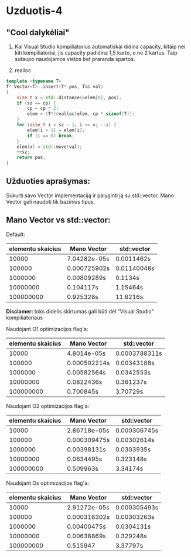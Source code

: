 # Uzduotis-4

## "Cool dalykėliai"

1. Kai Visual Studio kompiliatorius automatiskai didina capacity, kitaip nei kiti kompiliatoriai, jis capacity padidina 1,5 karto, o ne 2 kartus. Taip sutaupo naudojamos vietos bet praranda spartos.

2. realloc

```c++
template <typename T>
T* Vector<T>::insert(T* pos, T&& val)
{
	size_t x = std::distance(&elem[0], pos);
	if (sz == cp) {
		cp = cp * 2;
		elem = (T*)realloc(elem, cp * sizeof(T));
	}
	for (size_t i = sz - 1; i >= x; --i) {
		elem[i + 1] = elem[i];
		if (i == 0) break;
	}
	elem[x] = std::move(val);
	++sz;
	return pos;
}
```








## Užduoties aprašymas:

  Sukurti savo Vector implementaciją ir palyginti ją su std::vector. Mano Vector gali naudoti tik bazinius tipus.

## Mano Vector vs std::vector:

Default:

|elementu skaicius                |Mano Vector       |std::vector     |
|---------------------------------|------------------|----------------|
|10000|7.04282e-05s|0.0011462s|
|100000|0.000725902s|0.01140048s|
|1000000|0.00809289s|0.1134s|
|10000000|0.104117s|1.15464s|
|100000000|0.925328s|11.6216s|

**Disclamer:** toks didelis skirtumas gali būti dėl "Visual Studio" kompiliatoriaus

Naudojant O1 optimizacijos flag'a:

|elementu skaicius                |Mano Vector       |std::vector     |
|---------------------------------|------------------|----------------|
|10000|4.8014e-05s|0.0003788311s|
|100000|0.000502214s|0.00343188s|
|1000000|0.00582564s|0.0342553s|
|10000000|0.0822436s|0.361237s|
|100000000|0.700845s|3.70729s|

Naudojant O2 optimizacijos flag'a:

|elementu skaicius                |Mano Vector       |std::vector     |
|---------------------------------|------------------|----------------|
|10000|2.86718e-05s|0.000306745s|
|100000|0.000309475s|0.00302614s|
|1000000|0.00398131s|0.0303935s|
|10000000|0.0634495s|0.323148s|
|100000000|0.509963s|3.34174s|

Naudojant Ox optimizacijos flag'a:

|elementu skaicius                |Mano Vector       |std::vector     |
|---------------------------------|------------------|----------------|
|10000|2.91272e-05s|0.000305493s|
|100000|0.000316302s|0.00303263s|
|1000000|0.00400475s|0.0304131s|
|10000000|0.00638869s|0.329248s|
|100000000|0.515947|3.37797s|
